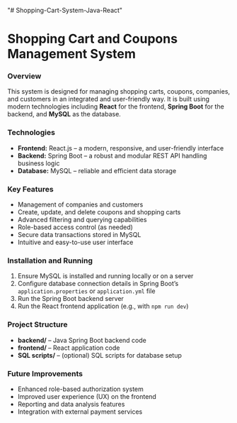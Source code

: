 "# Shopping-Cart-System-Java-React"  
# Shopping Cart and Coupons Management System

### Overview  
This system is designed for managing shopping carts, coupons, companies, and customers in an integrated and user-friendly way. It is built using modern technologies including **React** for the frontend, **Spring Boot** for the backend, and **MySQL** as the database.

### Technologies  
- **Frontend:** React.js – a modern, responsive, and user-friendly interface  
- **Backend:** Spring Boot – a robust and modular REST API handling business logic  
- **Database:** MySQL – reliable and efficient data storage  

### Key Features  
- Management of companies and customers  
- Create, update, and delete coupons and shopping carts  
- Advanced filtering and querying capabilities  
- Role-based access control (as needed)  
- Secure data transactions stored in MySQL  
- Intuitive and easy-to-use user interface  

### Installation and Running  
1. Ensure MySQL is installed and running locally or on a server  
2. Configure database connection details in Spring Boot’s `application.properties` or `application.yml` file  
3. Run the Spring Boot backend server  
4. Run the React frontend application (e.g., with `npm run dev`)  

### Project Structure  
- **backend/** – Java Spring Boot backend code  
- **frontend/** – React application code  
- **SQL scripts/** – (optional) SQL scripts for database setup  

### Future Improvements  
- Enhanced role-based authorization system  
- Improved user experience (UX) on the frontend  
- Reporting and data analysis features  
- Integration with external payment services  

